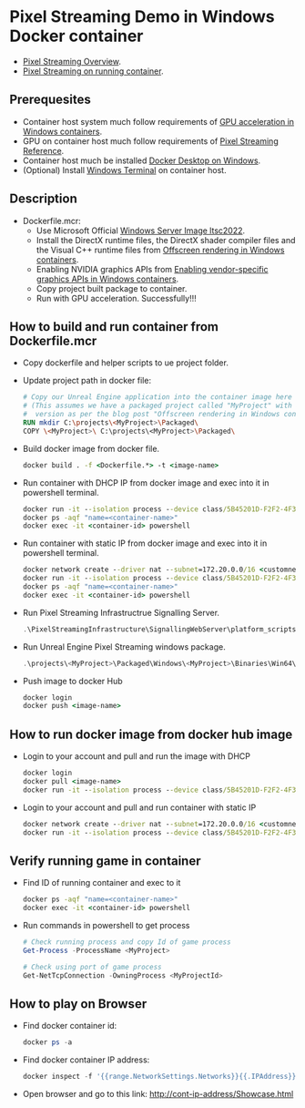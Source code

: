 # Pixel Streaming Demo in Windows Docker container

- [Pixel Streaming Overview](https://docs.unrealengine.com/5.3/en-US/overview-of-pixel-streaming-in-unreal-engine/).
- [Pixel Streaming on running container](https://unrealcontainers.com/docs/use-cases/pixel-streaming).

## Prerequesites

- Container host system much follow requirements of [GPU acceleration in Windows containers](https://learn.microsoft.com/en-us/virtualization/windowscontainers/deploy-containers/gpu-acceleration#requirements).
- GPU on container host much follow requirements of [Pixel Streaming Reference](https://docs.unrealengine.com/5.3/en-US/unreal-engine-pixel-streaming-reference/).
- Container host much be installed [Docker Desktop on Windows](https://docs.docker.com/desktop/install/windows-install/).
- (Optional) Install [Windows Terminal](https://github.com/microsoft/terminal) on container host.

## Description

- Dockerfile.mcr:
  - Use Microsoft Official [Windows Server Image ltsc2022](https://hub.docker.com/_/microsoft-windows-server/).
  - Install the DirectX runtime files, the DirectX shader compiler files and the Visual C++ runtime files from [Offscreen rendering in Windows containers](https://unrealcontainers.com/blog/offscreen-rendering-in-windows-containers/#rendering-with-gpu-acceleration).
  - Enabling NVIDIA graphics APIs from [Enabling vendor-specific graphics APIs in Windows containers](https://unrealcontainers.com/blog/enabling-vendor-specific-graphics-apis-in-windows-containers/).
  - Copy project built package to container.
  - Run with GPU acceleration. Successfully!!!

## How to build and run container from Dockerfile.mcr

- Copy dockerfile and helper scripts to ue project folder.
- Update project path in docker file:

    ```dockerfile
    # Copy our Unreal Engine application into the container image here
    # (This assumes we have a packaged project called "MyProject" with a `-Cmd.exe` suffixed
    #  version as per the blog post "Offscreen rendering in Windows containers")
    RUN mkdir C:\projects\<MyProject>\Packaged\
    COPY \<MyProject>\ C:\projects\<MyProject>\Packaged\
    ```

- Build docker image from docker file.

    ```cmd
    docker build . -f <Dockerfile.*> -t <image-name>
    ```

- Run container with DHCP IP from docker image and exec into it in powershell terminal.

    ```cmd
    docker run -it --isolation process --device class/5B45201D-F2F2-4F3B-85BB-30FF1F953599 --name <container-name> <image-name>
    docker ps -aqf "name=<container-name>"
    docker exec -it <container-id> powershell
    ```

- Run container with static IP from docker image and exec into it in powershell terminal.

    ```cmd
    docker network create --driver nat --subnet=172.20.0.0/16 <customnetwork>
    docker run -it --isolation process --device class/5B45201D-F2F2-4F3B-85BB-30FF1F953599 --net <customnetwork> --ip 172.20.0.21 --name <container-name> <image-name>
    docker ps -aqf "name=<container-name>"
    docker exec -it <container-id> powershell
    ```

- Run Pixel Streaming Infrastructrue Signalling Server.

    ```powershell
    .\PixelStreamingInfrastructure\SignallingWebServer\platform_scripts\cmd\Start_SignallingServer.ps1
    ```

- Run Unreal Engine Pixel Streaming windows package.

    ```powershell
    .\projects\<MyProject>\Packaged\Windows\<MyProject>\Binaries\Win64\<MyProject>.exe -PixelStreamingIP=127.0.0.1 -PixelStreamingPort=8888 -PixelStreamingUrl=ws://localhost:8888 -AllowPixelStreamingCommands -RenderOffScreen -StdOut -FullStdOutLogOutput
    ```

- Push image to docker Hub

    ```cmd
    docker login
    docker push <image-name>
    ```

## How to run docker image from docker hub image

- Login to your account and pull and run the image with DHCP

    ```cmd
    docker login
    docker pull <image-name>
    docker run -it --isolation process --device class/5B45201D-F2F2-4F3B-85BB-30FF1F953599 --name <container-name> <image-name>
    ```

- Login to your account and pull and run container with static IP

    ```cmd
    docker network create --driver nat --subnet=172.20.0.0/16 <customnetwork>
    docker run -it --isolation process --device class/5B45201D-F2F2-4F3B-85BB-30FF1F953599 --net <customnetwork> --ip <cont-ip-address> --name <container-name> <image-name>
    ```

## Verify running game in container

- Find ID of running container and exec to it

    ```cmd
    docker ps -aqf "name=<container-name>"
    docker exec -it <container-id> powershell
    ```

- Run commands in powershell to get process

    ```powershell
    # Check running process and copy Id of game process
    Get-Process -ProcessName <MyProject>

    # Check using port of game process
    Get-NetTcpConnection -OwningProcess <MyProjectId>
    ```

## How to play on Browser

- Find docker container id:

    ```powershell
    docker ps -a
    ```

- Find docker container IP address:

    ```powershell
    docker inspect -f '{{range.NetworkSettings.Networks}}{{.IPAddress}}{{end}}' <container-id>
    ```

- Open browser and go to this link: <http://cont-ip-address/Showcase.html>
